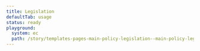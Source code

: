 ```yaml
---
title: Legislation
defaultTab: usage
status: ready
playground:
  system: ec
  path: /story/templates-pages-main-policy-legislation--main-policy-legislation
---
```

